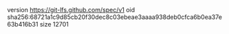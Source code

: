 version https://git-lfs.github.com/spec/v1
oid sha256:68721a1c9d85cb20f30dec8c03ebeae3aaaa938deb0cfca6b0ea37e63b416b31
size 12701
